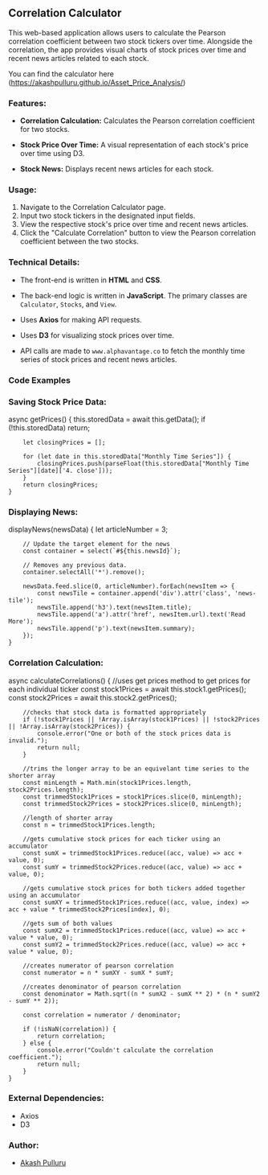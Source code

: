 
## Correlation Calculator

This web-based application allows users to calculate the Pearson correlation coefficient between two stock tickers over time. Alongside the correlation, the app provides visual charts of stock prices over time and recent news articles related to each stock.

You can find the calculator here (https://akashpulluru.github.io/Asset_Price_Analysis/)

### Features:

- **Correlation Calculation:** Calculates the Pearson correlation coefficient for two stocks.
  
- **Stock Price Over Time:** A visual representation of each stock's price over time using D3.
  
- **Stock News:** Displays recent news articles for each stock.

### Usage:

1. Navigate to the Correlation Calculator page.
2. Input two stock tickers in the designated input fields.
3. View the respective stock's price over time and recent news articles.
4. Click the "Calculate Correlation" button to view the Pearson correlation coefficient between the two stocks.

### Technical Details:

- The front-end is written in **HTML** and **CSS**.
  
- The back-end logic is written in **JavaScript**. The primary classes are `Calculator`, `Stocks`, and `View`.
  
- Uses **Axios** for making API requests.
  
- Uses **D3** for visualizing stock prices over time.
  
- API calls are made to `www.alphavantage.co` to fetch the monthly time series of stock prices and recent news articles.

### Code Examples

### Saving Stock Price Data: 
async getPrices() {
        this.storedData = await this.getData();
        if (!this.storedData) return;
        
        let closingPrices = [];
        
        for (let date in this.storedData["Monthly Time Series"]) {
            closingPrices.push(parseFloat(this.storedData["Monthly Time Series"][date]['4. close']));
        }
        return closingPrices;
    } 

### Displaying News: 
displayNews(newsData) {
        let articleNumber = 3;
    
        // Update the target element for the news
        const container = select(`#${this.newsId}`);
        
        // Removes any previous data.
        container.selectAll('*').remove();  
        
        newsData.feed.slice(0, articleNumber).forEach(newsItem => {
            const newsTile = container.append('div').attr('class', 'news-tile');
            newsTile.append('h3').text(newsItem.title);
            newsTile.append('a').attr('href', newsItem.url).text('Read More');
            newsTile.append('p').text(newsItem.summary);
        });
    }

### Correlation Calculation: 
async calculateCorrelations() {
        //uses get prices method to get prices for each individual ticker
        const stock1Prices = await this.stock1.getPrices();
        const stock2Prices = await this.stock2.getPrices();

        //checks that stock data is formatted appropriately 
        if (!stock1Prices || !Array.isArray(stock1Prices) || !stock2Prices || !Array.isArray(stock2Prices)) {
            console.error("One or both of the stock prices data is invalid.");
            return null;
        }

        //trims the longer array to be an equivelant time series to the shorter array
        const minLength = Math.min(stock1Prices.length, stock2Prices.length);
        const trimmedStock1Prices = stock1Prices.slice(0, minLength);
        const trimmedStock2Prices = stock2Prices.slice(0, minLength);

        //length of shorter array
        const n = trimmedStock1Prices.length;

        //gets cumulative stock prices for each ticker using an accumulator
        const sumX = trimmedStock1Prices.reduce((acc, value) => acc + value, 0);
        const sumY = trimmedStock2Prices.reduce((acc, value) => acc + value, 0);

        //gets cumulative stock prices for both tickers added together using an accumulator
        const sumXY = trimmedStock1Prices.reduce((acc, value, index) => acc + value * trimmedStock2Prices[index], 0);

        //gets sum of both values
        const sumX2 = trimmedStock1Prices.reduce((acc, value) => acc + value * value, 0);
        const sumY2 = trimmedStock2Prices.reduce((acc, value) => acc + value * value, 0);

        //creates numerator of pearson correlation 
        const numerator = n * sumXY - sumX * sumY;

        //creates denominator of pearson correlation
        const denominator = Math.sqrt((n * sumX2 - sumX ** 2) * (n * sumY2 - sumY ** 2));

        const correlation = numerator / denominator;

        if (!isNaN(correlation)) {
            return correlation;
        } else {
            console.error("Couldn't calculate the correlation coefficient.");
            return null;
        }
    }

### External Dependencies:

- Axios
- D3

### Author:

- [Akash Pulluru](https://www.linkedin.com/in/akashpulluru)

